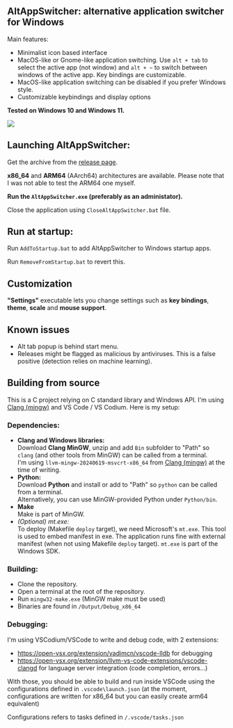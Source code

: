 ## AltAppSwitcher: alternative application switcher for Windows

Main features:
- Minimalist icon based interface
- MacOS-like or Gnome-like application switching. Use `alt + tab` to select the active app (not window) and `alt + ~` to switch between windows of the active app. Key bindings are customizable.
- MacOS-like application switching can be disabled if you prefer Windows style.
- Customizable keybindings and display options

**Tested on Windows 10 and Windows 11.**

![](./Assets/ScreenshotWin11.png)

## Launching AltAppSwitcher:
Get the archive from the [release page](https://github.com/hdlx/AltAppSwitcher/releases/).

**x86_64** and **ARM64** (AArch64) architectures are available. Please note that I was not able to test the ARM64 one myself.

**Run the `AltAppSwitcher.exe` (preferably as an administator).**

Close the application using `CloseAltAppSwitcher.bat` file.

## Run at startup:
Run `AddToStartup.bat` to add AltAppSwitcher to Windows startup apps.

Run `RemoveFromStartup.bat` to revert this.

## Customization
**"Settings"** executable lets you change settings such as **key bindings**, **theme**, **scale** and **mouse support**.

## Known issues
- Alt tab popup is behind start menu.
- Releases might be flagged as malicious by antiviruses. This is a false positive (detection relies on machine learning).

## Building from source
This is a C project relying on C standard library and Windows API. I'm using [Clang (mingw)](https://github.com/mstorsjo/llvm-mingw) and VS Code / VS Codium.
Here is my setup:
### Dependencies:
- **Clang and Windows libraries:**\
Download **Clang MinGW**, unzip and add `Bin` subfolder to "Path" so `clang` (and other tools from MinGW) can be called from a terminal.\
I'm using `llvm-mingw-20240619-msvcrt-x86_64` from [Clang (mingw)](https://github.com/mstorsjo/llvm-mingw) at the time of writing.
- **Python:**\
Download **Python** and install or add to "Path" so `python` can be called from a terminal.\
Alternatively, you can use MinGW-provided Python under `Python/bin`.
- **Make**\
Make is part of MinGW.
- *(Optional) mt.exe:*\
To deploy (Makefile `deploy` target), we need Microsoft's `mt.exe`. This tool is used to embed manifest in exe. The application runs fine with external manifest (when not using Makefile `deploy` target). `mt.exe` is part of the Windows SDK.
### Building:
- Clone the repository.
- Open a terminal at the root of the repository.
- Run `mingw32-make.exe` (MinGW make must be used)
- Binaries are found in `/Output/Debug_x86_64`
### Debugging:
I'm using VSCodium/VSCode to write and debug code, with 2 extensions:
- https://open-vsx.org/extension/vadimcn/vscode-lldb for debugging
- https://open-vsx.org/extension/llvm-vs-code-extensions/vscode-clangd for language server integration (code completion, errors...)
  
With those, you should be able to build and run inside VSCode using the configurations defined in `.vscode\launch.json` (at the moment, configurations are written for x86_64 but you can easily create arm64 equivalent)

Configurations refers to tasks defined in `/.vscode/tasks.json`
